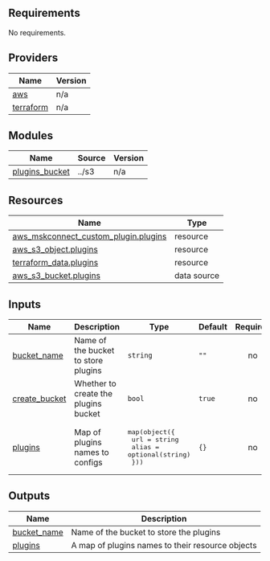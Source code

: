 <!-- BEGIN_TF_DOCS -->
## Requirements

No requirements.

## Providers

| Name | Version |
|------|---------|
| <a name="provider_aws"></a> [aws](#provider\_aws) | n/a |
| <a name="provider_terraform"></a> [terraform](#provider\_terraform) | n/a |

## Modules

| Name | Source | Version |
|------|--------|---------|
| <a name="module_plugins_bucket"></a> [plugins\_bucket](#module\_plugins\_bucket) | ../s3 | n/a |

## Resources

| Name | Type |
|------|------|
| [aws_mskconnect_custom_plugin.plugins](https://registry.terraform.io/providers/hashicorp/aws/latest/docs/resources/mskconnect_custom_plugin) | resource |
| [aws_s3_object.plugins](https://registry.terraform.io/providers/hashicorp/aws/latest/docs/resources/s3_object) | resource |
| [terraform_data.plugins](https://registry.terraform.io/providers/hashicorp/terraform/latest/docs/resources/data) | resource |
| [aws_s3_bucket.plugins](https://registry.terraform.io/providers/hashicorp/aws/latest/docs/data-sources/s3_bucket) | data source |

## Inputs

| Name | Description | Type | Default | Required |
|------|-------------|------|---------|:--------:|
| <a name="input_bucket_name"></a> [bucket\_name](#input\_bucket\_name) | Name of the bucket to store plugins | `string` | `""` | no |
| <a name="input_create_bucket"></a> [create\_bucket](#input\_create\_bucket) | Whether to create the plugins bucket | `bool` | `true` | no |
| <a name="input_plugins"></a> [plugins](#input\_plugins) | Map of plugins names to configs | <pre>map(object({<br/>    url   = string<br/>    alias = optional(string)<br/>  }))</pre> | `{}` | no |

## Outputs

| Name | Description |
|------|-------------|
| <a name="output_bucket_name"></a> [bucket\_name](#output\_bucket\_name) | Name of the bucket to store the plugins |
| <a name="output_plugins"></a> [plugins](#output\_plugins) | A map of plugins names to their resource objects |
<!-- END_TF_DOCS -->